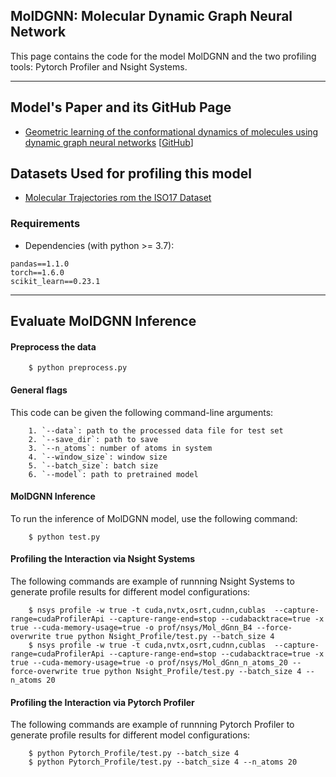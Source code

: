 ## MolDGNN: Molecular Dynamic Graph Neural Network
This page contains the code for the model MolDGNN and the two profiling tools: Pytorch Profiler and Nsight Systems.

---
## Model's Paper and its GitHub Page
- [Geometric learning of the conformational dynamics of molecules using dynamic graph neural networks](https://arxiv.org/abs/2106.13277) [[GitHub](https://github.com/pnnl/mol_dgnn)]

## Datasets Used for profiling this model
- [Molecular Trajectories rom the ISO17 Dataset](http://quantum-machine.org/datasets)


### Requirements
- Dependencies (with python >= 3.7):
```{bash}
pandas==1.1.0
torch==1.6.0
scikit_learn==0.23.1
```

---

## Evaluate MolDGNN Inference

#### Preprocess the data
```
    $ python preprocess.py
```

#### General flags


This code can be given the following command-line arguments:
```{txt}
    1. `--data`: path to the processed data file for test set
    2. `--save_dir`: path to save
    3. `--n_atoms`: number of atoms in system
    4. `--window_size`: window size
    5. `--batch_size`: batch size
    6. `--model`: path to pretrained model
```

#### MolDGNN Inference

To run the inference of MolDGNN model, use the following command:
```
    $ python test.py
```



#### Profiling the Interaction via Nsight Systems
The following commands are example of runnning Nsight Systems to generate profile results for different model configurations:
```
    $ nsys profile -w true -t cuda,nvtx,osrt,cudnn,cublas  --capture-range=cudaProfilerApi --capture-range-end=stop --cudabacktrace=true -x true --cuda-memory-usage=true -o prof/nsys/Mol_dGnn_B4 --force-overwrite true python Nsight_Profile/test.py --batch_size 4
    $ nsys profile -w true -t cuda,nvtx,osrt,cudnn,cublas  --capture-range=cudaProfilerApi --capture-range-end=stop --cudabacktrace=true -x true --cuda-memory-usage=true -o prof/nsys/Mol_dGnn_n_atoms_20 --force-overwrite true python Nsight_Profile/test.py --batch_size 4 --n_atoms 20
```

#### Profiling the Interaction via Pytorch Profiler
The following commands are example of runnning Pytorch Profiler to generate profile results for different model configurations:
```
    $ python Pytorch_Profile/test.py --batch_size 4
    $ python Pytorch_Profile/test.py --batch_size 4 --n_atoms 20
```